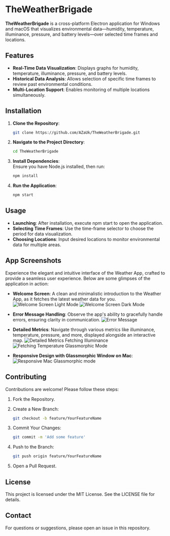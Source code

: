 # TheWeatherBrigade

**TheWeatherBrigade** is a cross-platform Electron application for Windows and macOS that visualizes environmental data—humidity, temperature, illuminance, pressure, and battery levels—over selected time frames and locations.

## Features

- **Real-Time Data Visualization**: Displays graphs for humidity, temperature, illuminance, pressure, and battery levels.
- **Historical Data Analysis**: Allows selection of specific time frames to review past environmental conditions.
- **Multi-Location Support**: Enables monitoring of multiple locations simultaneously.

## Installation

1. **Clone the Repository**:

   ```bash
   git clone https://github.com/AZaUk/TheWeatherBrigade.git
    ```
   
2. **Navigate to the Project Directory**:
    ```bash
    cd TheWeatherBrigade
   ```

3. **Install Dependencies**:
    <br>Ensure you have Node.js installed, then run:
    ```bash
    npm install
    ```

4. **Run the Application**:
    ```bash
    npm start
   ```

## Usage

- **Launching**: After installation, execute npm start to open the application.
- **Selecting Time Frames**: Use the time-frame selector to choose the period for data visualization.
- **Choosing Locations**: Input desired locations to monitor environmental data for multiple areas.

## App Screenshots

Experience the elegant and intuitive interface of the Weather App, crafted to provide a seamless user experience. Below are some glimpses of the application in action:

- **Welcome Screen**: A clean and minimalistic introduction to the Weather App, as it fetches the latest weather data for you.
  ![Welcome Screen Light Mode](images/welcome_screen_light_mode.png)
  ![Welcome Screen Dark Mode](images/welcome_page_dark_mode.png)

- **Error Message Handling**: Observe the app's ability to gracefully handle errors, ensuring clarity in communication.
  ![Error Message](images/error_handling_pressure.png)

- **Detailed Metrics**: Navigate through various metrics like illuminance, temperature, pressure, and more, displayed alongside an interactive map.
  ![Detailed Metrics Fetching Illuminance](images/fetching_illuminance_light_mode.png)
  ![Fetching Temperature Glassmorphic Mode](images/fetching_temperature_glassmorphic_mode.png)

- **Responsive Design with Glassmorphic Window on Mac**:
  ![Responsive Mac Glassmorphic mode](images/glassmorphic.png)

## Contributing

Contributions are welcome! Please follow these steps:

1. Fork the Repository.
2. Create a New Branch:
    ```bash
   git checkout -b feature/YourFeatureName
   ```

3. Commit Your Changes:
    ```bash
    git commit -m 'Add some feature'
   ```

4. Push to the Branch:
    ```bash
    git push origin feature/YourFeatureName
   ```

5. Open a Pull Request.

## License

This project is licensed under the MIT License. See the LICENSE file for details.

## Contact

For questions or suggestions, please open an issue in this repository.